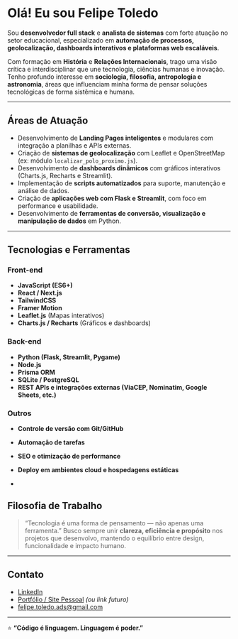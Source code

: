 # Olá! Eu sou Felipe Toledo

Sou **desenvolvedor full stack** e **analista de sistemas** com forte atuação no setor educacional, especializado em **automação de processos, geolocalização, dashboards interativos e plataformas web escaláveis**.

Com formação em **História** e **Relações Internacionais**, trago uma visão crítica e interdisciplinar que une tecnologia, ciências humanas e inovação. Tenho profundo interesse em **sociologia, filosofia, antropologia e astronomia**, áreas que influenciam minha forma de pensar soluções tecnológicas de forma sistêmica e humana.

---

## Áreas de Atuação

- Desenvolvimento de **Landing Pages inteligentes** e modulares com integração a planilhas e APIs externas.
- Criação de **sistemas de geolocalização** com Leaflet e OpenStreetMap (ex: módulo `localizar_polo_proximo.js`).
- Desenvolvimento de **dashboards dinâmicos** com gráficos interativos (Charts.js, Recharts e Streamlit).
- Implementação de **scripts automatizados** para suporte, manutenção e análise de dados.
- Criação de **aplicações web com Flask e Streamlit**, com foco em performance e usabilidade.
- Desenvolvimento de **ferramentas de conversão, visualização e manipulação de dados** em Python.

---

## Tecnologias e Ferramentas

### Front-end

- **JavaScript (ES6+)**
- **React / Next.js**
- **TailwindCSS**
- **Framer Motion**
- **Leaflet.js** (Mapas interativos)
- **Charts.js / Recharts** (Gráficos e dashboards)

### Back-end

- **Python (Flask, Streamlit, Pygame)**
- **Node.js**
- **Prisma ORM**
- **SQLite / PostgreSQL**
- **REST APIs e integrações externas (ViaCEP, Nominatim, Google Sheets, etc.)**

### Outros

- **Controle de versão com Git/GitHub**
- **Automação de tarefas**
- **SEO e otimização de performance**
- **Deploy em ambientes cloud e hospedagens estáticas**

-

## Filosofia de Trabalho

> “Tecnologia é uma forma de pensamento — não apenas uma ferramenta.”
> Busco sempre unir **clareza, eficiência e propósito** nos projetos que desenvolvo, mantendo o equilíbrio entre design, funcionalidade e impacto humano.

---

## Contato

- [LinkedIn](https://www.linkedin.com/in/felipetoledo)
- [Portfólio / Site Pessoal](https://felipetoledo.dev) *(ou link futuro)*
- felipe.toledo.ads@gmail.com

---

⭐ **“Código é linguagem. Linguagem é poder.”**
